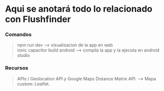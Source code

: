 # Aqui se anotará todo lo relacionado con Flushfinder <br/>

### Comandos
>npm run dev --> visualizacion de la app en web<br/>
>ionic capacitor build android --> compila la app y la ejecuta en android studio<br/>

### Recursos
>APIs / Geolocation API y Google Maps Distance Matrix API. --> Mapa custom: Leaflet.<br/>
